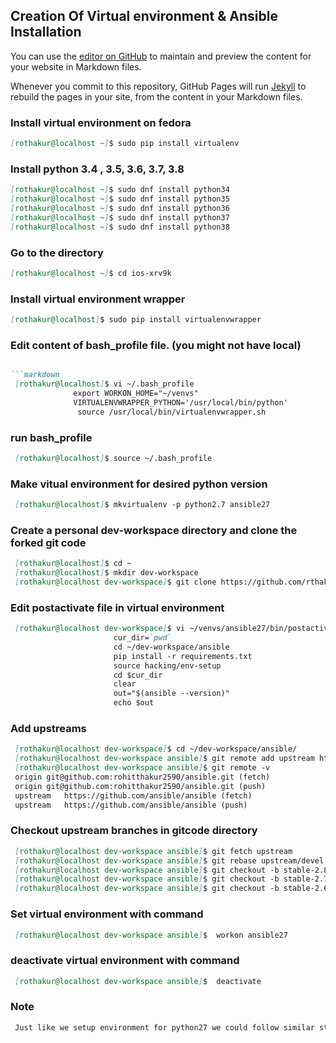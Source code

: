 ## Creation Of Virtual environment & Ansible Installation

You can use the [editor on GitHub](https://github.com/rohitthakur2590/cosmosandcode/edit/master/README.md) to maintain and preview the content for your website in Markdown files.

Whenever you commit to this repository, GitHub Pages will run [Jekyll](https://jekyllrb.com/) to rebuild the pages in your site, from the content in your Markdown files.

### Install virtual environment on fedora

```markdown
[rothakur@localhost ~]$ sudo pip install virtualenv
```
### Install python 3.4 , 3.5, 3.6, 3.7, 3.8 

```markdown
[rothakur@localhost ~]$ sudo dnf install python34
[rothakur@localhost ~]$ sudo dnf install python35
[rothakur@localhost ~]$ sudo dnf install python36
[rothakur@localhost ~]$ sudo dnf install python37
[rothakur@localhost ~]$ sudo dnf install python38
```
### Go to the directory

```markdown
[rothakur@localhost ~]$ cd ios-xrv9k
```
### Install virtual environment wrapper

```markdown
[rothakur@localhost]$ sudo pip install virtualenvwrapper 
```
### Edit content of bash_profile file. (you might not have local)

```markdown

```markdown
 [rothakur@localhost]$ vi ~/.bash_profile
              export WORKON_HOME="~/venvs"
              VIRTUALENVWRAPPER_PYTHON='/usr/local/bin/python'
               source /usr/local/bin/virtualenvwrapper.sh

```
### run bash_profile

```markdown
 [rothakur@localhost]$ source ~/.bash_profile
```
### Make vitual environment for desired python version

```markdown
 [rothakur@localhost]$ mkvirtualenv -p python2.7 ansible27
```
### Create a personal dev-workspace directory and clone the forked git code

```markdown
 [rothakur@localhost]$ cd ~
 [rothakur@localhost]$ mkdir dev-workspace
 [rothakur@localhost dev-workspace]$ git clone https://github.com/rthakur2590/ansible.git
```
### Edit postactivate file in virtual environment

```markdown
 [rothakur@localhost dev-workspace]$ vi ~/venvs/ansible27/bin/postactivate
                       cur_dir=`pwd`
                       cd ~/dev-workspace/ansible
                       pip install -r requirements.txt
                       source hacking/env-setup
                       cd $cur_dir
                       clear
                       out="$(ansible --version)"
                       echo $out
```   
 
### Add upstreams

```markdown
 [rothakur@localhost dev-workspace]$ cd ~/dev-workspace/ansible/
 [rothakur@localhost dev-workspace ansible]$ git remote add upstream https://github.com/ansible/ansible
 [rothakur@localhost dev-workspace ansible]$ git remote -v
 origin	git@github.com:rohitthakur2590/ansible.git (fetch)
 origin	git@github.com:rohitthakur2590/ansible.git (push)
 upstream	https://github.com/ansible/ansible (fetch)
 upstream	https://github.com/ansible/ansible (push)
 ```
### Checkout upstream branches in gitcode directory

```markdown
 [rothakur@localhost dev-workspace ansible]$ git fetch upstream
 [rothakur@localhost dev-workspace ansible]$ git rebase upstream/devel
 [rothakur@localhost dev-workspace ansible]$ git checkout -b stable-2.8 upstream/stable-2.8
 [rothakur@localhost dev-workspace ansible]$ git checkout -b stable-2.7 upstream/stable-2.7  
 [rothakur@localhost dev-workspace ansible]$ git checkout -b stable-2.6 upstream/stable-2.6 
```
### Set virtual environment with command

```markdown
 [rothakur@localhost dev-workspace ansible]$  workon ansible27
```
### deactivate virtual environment with command

```markdown
 [rothakur@localhost dev-workspace ansible]$  deactivate
```

### Note

```markdown
 Just like we setup environment for python27 we could follow similar steps for other python versions.
```
            

